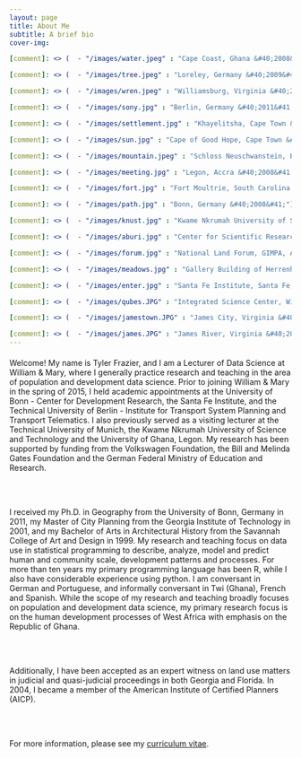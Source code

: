 ```yaml
---
layout: page
title: About Me
subtitle: A brief bio
cover-img: 

[comment]: <> (  - "/images/water.jpeg" : "Cape Coast, Ghana &#40;2008&#41;")

[comment]: <> (  - "/images/tree.jpeg" : "Loreley, Germany &#40;2009&#41;")

[comment]: <> (  - "/images/wren.jpeg" : "Williamsburg, Virginia &#40;2015&#41;")

[comment]: <> (  - "/images/sony.jpg" : "Berlin, Germany &#40;2011&#41;")

[comment]: <> (  - "/images/settlement.jpg" : "Khayelitsha, Cape Town &#40;2013&#41;")

[comment]: <> (  - "/images/sun.jpg" : "Cape of Good Hope, Cape Town &#40;2013&#41;")

[comment]: <> (  - "/images/mountain.jpeg" : "Schloss Neuschwanstein, Bavaria &#40;2007&#41;")

[comment]: <> (  - "/images/meeting.jpg" : "Legon, Accra &#40;2008&#41;")

[comment]: <> (  - "/images/fort.jpg" : "Fort Moultrie, South Carolina &#40;2015&#41;")

[comment]: <> (  - "/images/path.jpg" : "Bonn, Germany &#40;2008&#41;")

[comment]: <> (  - "/images/knust.jpg" : "Kwame Nkrumah University of Science and Technology, Kumasi, Ghana &#40;2009&#41;")

[comment]: <> (  - "/images/aburi.jpg" : "Center for Scientific Research into Plant Medicine, Aburi, Ghana &#40;2009&#41;")

[comment]: <> (  - "/images/forum.jpg" : "National Land Forum, GIMPA, Accra, Ghana &#40;2007&#41;")

[comment]: <> (  - "/images/meadows.jpg" : "Gallery Building of Herrenhausen Gardens, Hannover, Germany &#40;2012&#41;")

[comment]: <> (  - "/images/enter.jpg" : "Santa Fe Institute, Santa Fe, New Mexico &#40;2013&#41;")

[comment]: <> (  - "/images/qubes.JPG" : "Integrated Science Center, Williamsburg, Virginia &#40;2019&#41;")

[comment]: <> (  - "/images/jamestown.JPG" : "James City, Virginia &#40;2019&#41;")

[comment]: <> (  - "/images/james.JPG" : "James River, Virginia &#40;2017&#41;")
---
```


<p style = "font-family: 'Open Sans', 'Helvetica Neue', Helvetica, Arial, sans-serif;
  font-size: 20px;
  font-weight: 400;
  margin-bottom: 15px;
  text-align: justify;">

Welcome! My name is Tyler Frazier, and I am a Lecturer of Data Science at William & Mary, where I generally practice research and teaching in the area of population and development data science.  Prior to joining William & Mary in the spring of 2015, I held academic appointments at the University of Bonn - Center for Development Research, the Santa Fe Institute, and the Technical University of Berlin - Institute for Transport System Planning and Transport Telematics. I also previously served as a visiting lecturer at the Technical University of Munich, the Kwame Nkrumah University of Science and Technology and the University of Ghana, Legon.  My research has been supported by funding from the Volkswagen Foundation, the Bill and Melinda Gates Foundation and the German Federal Ministry of Education and Research.

<br>
<br>

I received my Ph.D. in Geography from the University of Bonn, Germany in 2011, my Master of City Planning from the Georgia Institute of Technology in 2001, and my Bachelor of Arts in Architectural History from the Savannah College of Art and Design in 1999. My research and teaching focus on data use in statistical programming to describe, analyze, model and predict human and community scale, development patterns and processes. For more than ten years my primary programming language has been R, while I also have considerable experience using python.  I am conversant in German and Portuguese, and informally conversant in Twi (Ghana), French and Spanish.  While the scope of my research and teaching broadly focuses on population and development data science, my primary research focus is on the human development processes of West Africa with emphasis on the Republic of Ghana.

<br>
<br>

Additionally, I have been accepted as an expert witness on land use matters in judicial and quasi-judicial proceedings in both Georgia and Florida.  In 2004, I became a member of the American Institute of Certified Planners (AICP).

<br>
<br>

For more information, please see my <a href="https://tyler-frazier.github.io/website_plus/tjfrazier_cv_42621_nocontact.pdf">curriculum vitae</a>.

</p>
